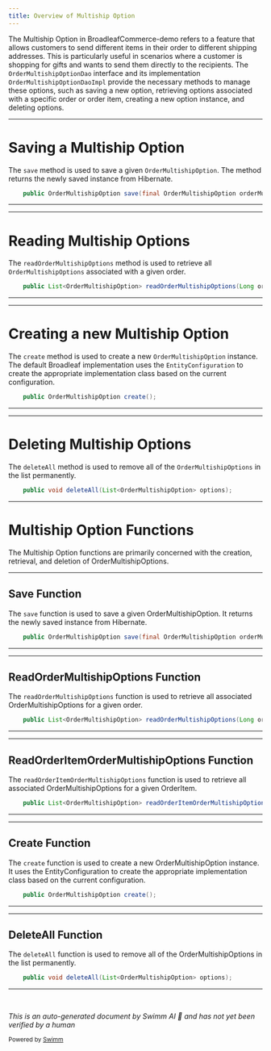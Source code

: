 ```yaml
---
title: Overview of Multiship Option
---
```

The Multiship Option in BroadleafCommerce-demo refers to a feature that allows customers to send different items in their order to different shipping addresses. This is particularly useful in scenarios where a customer is shopping for gifts and wants to send them directly to the recipients. The `OrderMultishipOptionDao` interface and its implementation `OrderMultishipOptionDaoImpl` provide the necessary methods to manage these options, such as saving a new option, retrieving options associated with a specific order or order item, creating a new option instance, and deleting options.

<SwmSnippet path="/core/broadleaf-framework/src/main/java/org/broadleafcommerce/core/order/dao/OrderMultishipOptionDao.java" line="39">

---

# Saving a Multiship Option

The `save` method is used to save a given `OrderMultishipOption`. The method returns the newly saved instance from Hibernate.

```java
    public OrderMultishipOption save(final OrderMultishipOption orderMultishipOption);
```

---

</SwmSnippet>

<SwmSnippet path="/core/broadleaf-framework/src/main/java/org/broadleafcommerce/core/order/dao/OrderMultishipOptionDao.java" line="47">

---

# Reading Multiship Options

The `readOrderMultishipOptions` method is used to retrieve all `OrderMultishipOptions` associated with a given order.

```java
    public List<OrderMultishipOption> readOrderMultishipOptions(Long orderId);
```

---

</SwmSnippet>

<SwmSnippet path="/core/broadleaf-framework/src/main/java/org/broadleafcommerce/core/order/dao/OrderMultishipOptionDao.java" line="65">

---

# Creating a new Multiship Option

The `create` method is used to create a new `OrderMultishipOption` instance. The default Broadleaf implementation uses the `EntityConfiguration` to create the appropriate implementation class based on the current configuration.

```java
    public OrderMultishipOption create();
```

---

</SwmSnippet>

<SwmSnippet path="/core/broadleaf-framework/src/main/java/org/broadleafcommerce/core/order/dao/OrderMultishipOptionDao.java" line="72">

---

# Deleting Multiship Options

The `deleteAll` method is used to remove all of the `OrderMultishipOptions` in the list permanently.

```java
    public void deleteAll(List<OrderMultishipOption> options);
```

---

</SwmSnippet>

# Multiship Option Functions

The Multiship Option functions are primarily concerned with the creation, retrieval, and deletion of OrderMultishipOptions.

<SwmSnippet path="/core/broadleaf-framework/src/main/java/org/broadleafcommerce/core/order/dao/OrderMultishipOptionDao.java" line="39">

---

## Save Function

The `save` function is used to save a given OrderMultishipOption. It returns the newly saved instance from Hibernate.

```java
    public OrderMultishipOption save(final OrderMultishipOption orderMultishipOption);
```

---

</SwmSnippet>

<SwmSnippet path="/core/broadleaf-framework/src/main/java/org/broadleafcommerce/core/order/dao/OrderMultishipOptionDao.java" line="47">

---

## ReadOrderMultishipOptions Function

The `readOrderMultishipOptions` function is used to retrieve all associated OrderMultishipOptions for a given order.

```java
    public List<OrderMultishipOption> readOrderMultishipOptions(Long orderId);
```

---

</SwmSnippet>

<SwmSnippet path="/core/broadleaf-framework/src/main/java/org/broadleafcommerce/core/order/dao/OrderMultishipOptionDao.java" line="55">

---

## ReadOrderItemOrderMultishipOptions Function

The `readOrderItemOrderMultishipOptions` function is used to retrieve all associated OrderMultishipOptions for a given OrderItem.

```java
    public List<OrderMultishipOption> readOrderItemOrderMultishipOptions(Long orderItemId);
```

---

</SwmSnippet>

<SwmSnippet path="/core/broadleaf-framework/src/main/java/org/broadleafcommerce/core/order/dao/OrderMultishipOptionDao.java" line="65">

---

## Create Function

The `create` function is used to create a new OrderMultishipOption instance. It uses the EntityConfiguration to create the appropriate implementation class based on the current configuration.

```java
    public OrderMultishipOption create();
```

---

</SwmSnippet>

<SwmSnippet path="/core/broadleaf-framework/src/main/java/org/broadleafcommerce/core/order/dao/OrderMultishipOptionDao.java" line="72">

---

## DeleteAll Function

The `deleteAll` function is used to remove all of the OrderMultishipOptions in the list permanently.

```java
    public void deleteAll(List<OrderMultishipOption> options);
```

---

</SwmSnippet>

&nbsp;

*This is an auto-generated document by Swimm AI 🌊 and has not yet been verified by a human*

<SwmMeta version="3.0.0" repo-id="Z2l0aHViJTNBJTNBQnJvYWRsZWFmQ29tbWVyY2UtZGVtbyUzQSUzQWdpbGFkbmF2b3Q=" repo-name="BroadleafCommerce-demo" doc-type="overview"><sup>Powered by [Swimm](/)</sup></SwmMeta>
